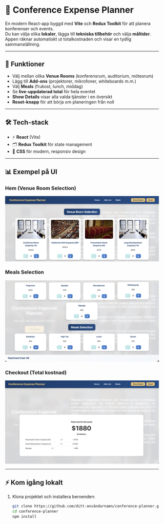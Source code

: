 # 🎯 Conference Expense Planner

En modern React-app byggd med **Vite** och **Redux Toolkit** för att planera konferenser och events.  
Du kan välja olika **lokaler**, lägga till **tekniska tillbehör** och välja **måltider**. Appen räknar automatiskt ut totalkostnaden och visar en tydlig sammanställning.

---

## 🚀 Funktioner
- Välj mellan olika **Venue Rooms** (konferensrum, auditorium, mötesrum)
- Lägg till **Add-ons** (projektorer, mikrofoner, whiteboards m.m.)
- Välj **Meals** (frukost, lunch, middag)
- Se **live-uppdaterad total** för hela eventet
- **Show Details** visar alla valda tjänster i en översikt
- **Reset-knapp** för att börja om planeringen från noll

---

## 🛠️ Tech-stack
- ⚡️ **React** (Vite)
- 🗂 **Redux Toolkit** för state management
- 🎨 **CSS** för modern, responsiv design

---

## 📊 Exempel på UI

### Hem (Venue Room Selection)
![Home](public/Home.png)

### Meals Selection
![Meals](public/Mealplan.png)

### Checkout (Total kostnad)
![Checkout](public/Checkout.png)

---

## ⚡ Kom igång lokalt

1. Klona projektet och installera beroenden:
   ```bash
   git clone https://github.com/ditt-användarnamn/conference-planner.git
   cd conference-planner
   npm install
